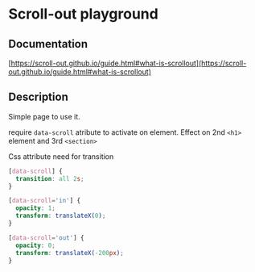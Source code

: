 # Scroll-out playground

## Documentation 
[https://scroll-out.github.io/guide.html#what-is-scrollout](https://scroll-out.github.io/guide.html#what-is-scrollout)

## Description

Simple page to use it.

require `data-scroll` atribute to activate on element. 
Effect on 2nd `<h1>` element and 3rd `<section>`


Css attribute need for transition

```css
[data-scroll] {
  transition: all 2s;
}

[data-scroll='in'] {
  opacity: 1;
  transform: translateX(0);
}

[data-scroll='out'] {
  opacity: 0;
  transform: translateX(-200px);
}
```
